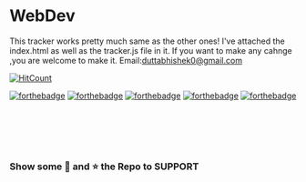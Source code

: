 # WebDev
This tracker works pretty much same as the other ones!
I've attached the index.html as well as the tracker.js file in it.
If you want to make any cahnge ,you are welcome to make it.
Email:duttabhishek0@gmail.com


[![HitCount](http://hits.dwyl.com/duttabhishek32/duttabhishek32/.svg)](http://hits.dwyl.com/duttabhishek32/duttabhishek32/)


 
 [![forthebadge](https://forthebadge.com/images/badges/made-with-c-plus-plus.svg)](https://forthebadge.com)
 [![forthebadge](https://forthebadge.com/images/badges/made-with-c.svg)](https://forthebadge.com)
 [![forthebadge](https://forthebadge.com/images/badges/made-with-java.svg)](https://forthebadge.com)
 [![forthebadge](https://forthebadge.com/images/badges/made-with-python.svg)](https://forthebadge.com)
 [![forthebadge](https://forthebadge.com/images/badges/made-with-ruby.svg)](https://forthebadge.com)


 
<br><br><br><br>
 
### Show some :green_heart: and :star: the Repo to SUPPORT 

